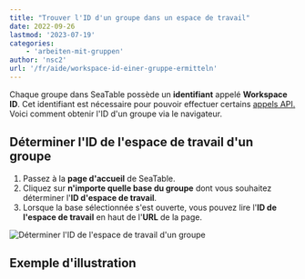 ```yaml
---
title: "Trouver l'ID d'un groupe dans un espace de travail"
date: 2022-09-26
lastmod: '2023-07-19'
categories:
    - 'arbeiten-mit-gruppen'
author: 'nsc2'
url: '/fr/aide/workspace-id-einer-gruppe-ermitteln'
---
```


Chaque groupe dans SeaTable possède un **identifiant** appelé **Workspace ID**. Cet identifiant est nécessaire pour pouvoir effectuer certains [appels API.](https://api.seatable.io) Voici comment obtenir l'ID d'un groupe via le navigateur.

## Déterminer l'ID de l'espace de travail d'un groupe

1. Passez à la **page d'accueil** de SeaTable.
2. Cliquez sur **n'importe quelle base du groupe** dont vous souhaitez déterminer l'**ID d'espace de travail**.
3. Lorsque la base sélectionnée s'est ouverte, vous pouvez lire l'**ID de l'espace de travail** en haut de l'**URL** de la page.

![Déterminer l'ID de l'espace de travail d'un groupe](https://seatable.io/wp-content/uploads/2022/09/workspace-id-png.jpg)

## Exemple d'illustration
